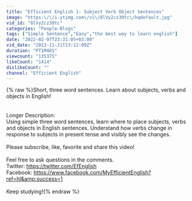 ```yaml
---
title: "Efficient English 1: Subject Verb Object Sentences"
image: "https:\/\/i.ytimg.com\/vi\/8lVy2cz30tc\/hqdefault.jpg"
vid_id: "8lVy2cz30tc"
categories: "People-Blogs"
tags: ["Simple Sentence","Easy","the best way to learn english"]
date: "2022-02-07T23:31:05+03:00"
vid_date: "2013-11-21T23:12:09Z"
duration: "PT1M46S"
viewcount: "135375"
likeCount: "1414"
dislikeCount: ""
channel: "Efficient English"
---
```

{% raw %}Short, three word sentences.  Learn about subjects, verbs and objects in English!<br /><br /><br />Longer Description:<br />Using simple three word sentences, learn where to place subjects, verbs and objects in English sentences.  Understand how verbs change in response to subjects in present tense and visibly see the changes.<br /><br />Please subscribe, like, favorite and share this video!<br /><br />Feel free to ask questions in the comments.  <br />Twitter: <a rel="nofollow" target="blank" href="https://twitter.com/EfEnglish">https://twitter.com/EfEnglish</a><br />Facebook: <a rel="nofollow" target="blank" href="https://www.facebook.com/MyEfficientEnglish?ref=hl&amp;success=1">https://www.facebook.com/MyEfficientEnglish?ref=hl&amp;success=1</a><br /><br />Keep studying!{% endraw %}
